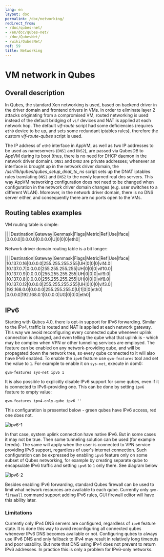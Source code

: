 ```yaml
---
lang: en
layout: doc
permalink: /doc/networking/
redirect_from:
- /doc/qubes-net/
- /en/doc/qubes-net/
- /doc/QubesNet/
- /wiki/QubesNet/
ref: 59
title: Networking
---
```


# VM network in Qubes

## Overall description

In Qubes, the standard Xen networking is used, based on backend driver in the driver domain and frontend drivers in VMs. In order to eliminate layer 2 attacks originating from a compromised VM, routed networking is used instead of the default bridging of `vif` devices and NAT is applied at each network hop. The default *vif-route* script had some deficiencies (requires `eth0` device to be up, and sets some redundant iptables rules), therefore the custom *vif-route-qubes* script is used.

The IP address of `eth0` interface in AppVM, as well as two IP addresses to be used as nameservers (`DNS1` and `DNS2`), are passed via QubesDB to AppVM during its boot (thus, there is no need for DHCP daemon in the network driver domain). `DNS1` and `DNS2` are private addresses; whenever an interface is brought up in the network driver domain, the */usr/lib/qubes/qubes\_setup\_dnat\_to\_ns* script sets up the DNAT iptables rules translating `DNS1` and `DNS2` to the newly learned real dns servers. This way AppVM networking configuration does not need to be changed when configuration in the network driver domain changes (e.g. user switches to a different WLAN). Moreover, in the network driver domain, there is no DNS server either, and consequently there are no ports open to the VMs.

## Routing tables examples

VM routing table is simple:

||
|Destination|Gateway|Genmask|Flags|Metric|Ref|Use|Iface|
|0.0.0.0|0.0.0.0|0.0.0.0|U|0|0|0|eth0|

Network driver domain routing table is a bit longer:

||
|Destination|Gateway|Genmask|Flags|Metric|Ref|Use|Iface|
|10.137.0.16|0.0.0.0|255.255.255.255|UH|0|0|0|vif4.0|
|10.137.0.7|0.0.0.0|255.255.255.255|UH|0|0|0|vif10.0|
|10.137.0.9|0.0.0.0|255.255.255.255|UH|0|0|0|vif9.0|
|10.137.0.8|0.0.0.0|255.255.255.255|UH|0|0|0|vif8.0|
|10.137.0.12|0.0.0.0|255.255.255.255|UH|0|0|0|vif3.0|
|192.168.0.0|0.0.0.0|255.255.255.0|U|1|0|0|eth0|
|0.0.0.0|192.168.0.1|0.0.0.0|UG|0|0|0|eth0|

## IPv6

Starting with Qubes 4.0, there is opt-in support for IPv6 forwarding. Similar to the IPv4, traffic is routed and NAT is applied at each network gateway. This way we avoid reconfiguring every connected qube whenever uplink connection is changed, and even telling the qube what that uplink is - which may be complex when VPN or other tunneling services are employed.
The feature can be enabled on any network-providing qube, and will be propagated down the network tree, so every qube connected to it will also have IPv6 enabled.
To enable the `ipv6` feature use `qvm-features` tool and set the value to `1`. For example to enable it on `sys-net`, execute in dom0:

```
qvm-features sys-net ipv6 1
```

It is also possible to explicitly disable IPv6 support for some qubes, even if it is connected to IPv6-providing one. This can be done by setting `ipv6` feature to empty value:

```
qvm-features ipv4-only-qube ipv6 ''
```

This configuration is presented below - green qubes have IPv6 access, red one does not.

![ipv6-1](/attachment/wiki/IPv6/ipv6-1.png)

In that case, system uplink connection have native IPv6. But in some cases it may not be true. Then some tunneling solution can be used (for example teredo). The same will apply when the user is connected to VPN service providing IPv6 support, regardless of user's internet connection.
Such configuration can be expressed by enabling `ipv6` feature only on some subset of Qubes networking, for example by creating separate qube to encapsulate IPv6 traffic and setting `ipv6` to `1` only there. See diagram below

![ipv6-2](/attachment/wiki/IPv6/ipv6-2.png)

Besides enabling IPv6 forwarding, standard Qubes firewall can be used to limit what network resources are available to each qube. Currently only `qvm-firewall` command support adding IPv6 rules, GUI firewall editor will have this ability later.

### Limitations

Currently only IPv4 DNS servers are configured, regardless of `ipv6` feature state. It is done this way to avoid reconfiguring all connected qubes whenever IPv6 DNS becomes available or not. Configuring qubes to always use IPv6 DNS and only fallback to IPv4 may result in relatively long timeouts and poor usability.
But note that DNS using IPv4 does not prevent to return IPv6 addresses. In practice this is only a problem for IPv6-only networks.
